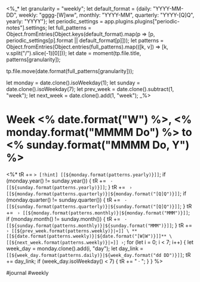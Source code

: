 <%_*
let granularity = "weekly";
let default_format = {daily: "YYYY-MM-DD", weekly: "gggg-[W]ww", monthly: "YYYY-MM", quarterly: "YYYY-[Q]Q", yearly: "YYYY"};
let periodic_settings = app.plugins.plugins["periodic-notes"].settings;
let full_patterns = Object.fromEntries(Object.keys(default_format).map(p => [p, periodic_settings[p].format || default_format[p]]));
let patterns = Object.fromEntries(Object.entries(full_patterns).map(([k, v]) => [k, v.split("/").slice(-1)[0]]));
let date = moment(tp.file.title, patterns[granularity]);

tp.file.move(date.format(full_patterns[granularity]));

let monday = date.clone().isoWeekday(1);
let sunday = date.clone().isoWeekday(7);
let prev_week = date.clone().subtract(1, "week");
let next_week = date.clone().add(1, "week");
_%>
# Week <% date.format("W") %>, <% monday.format("MMMM Do") %> to <% sunday.format("MMMM Do, Y") %>

<%*
tR += `> [!hint] [[${monday.format(patterns.yearly)}]]`;
if (monday.year() != sunday.year()) {
  tR += ` · [[${sunday.format(patterns.yearly)}]]`;
}
tR += ` › [[${monday.format(patterns.quarterly)}|${monday.format("[Q]Q")}]]`;
if (monday.quarter() != sunday.quarter()) {
  tR += ` · [[${sunday.format(patterns.quarterly)}|${sunday.format("[Q]Q")}]]`;
}
tR += ` › [[${monday.format(patterns.monthly)}|${monday.format("MMM")}]]`;
if (monday.month() != sunday.month()) {
  tR += ` · [[${sunday.format(patterns.monthly)}|${sunday.format("MMM")}]]`;
}
tR += ` › [[${prev_week.format(patterns.weekly)}|«]] \
**[[${date.format(patterns.weekly)}|${date.format("[W]W")}]]** \
[[${next_week.format(patterns.weekly)}|»]] › `;
for (let i = 0; i < 7; i++) {
  let week_day = monday.clone().add(i, "day");
  let day_link = `[[${week_day.format(patterns.daily)}|${week_day.format("dd DD")}]]`;
  tR += day_link;
  if (week_day.isoWeekday() < 7) {
    tR += " · ";
  }
}
%>

#journal #weekly


